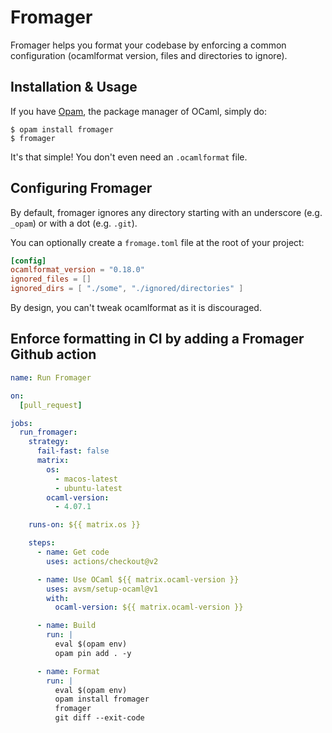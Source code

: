 # Fromager

Fromager helps you format your codebase by enforcing a common configuration (ocamlformat version, files and directories to ignore).

## Installation & Usage

If you have [Opam](https://opam.ocaml.org/), the package manager of OCaml, simply do:

```console
$ opam install fromager
$ fromager
```

It's that simple! You don't even need an `.ocamlformat` file.

## Configuring Fromager

By default, fromager ignores any directory starting with an underscore (e.g. `_opam`) or with a dot (e.g. `.git`).

You can optionally create a `fromage.toml` file at the root of your project:

```toml
[config]
ocamlformat_version = "0.18.0"
ignored_files = []
ignored_dirs = [ "./some", "./ignored/directories" ]
```

By design, you can't tweak ocamlformat as it is discouraged.

## Enforce formatting in CI by adding a Fromager Github action

```yml
name: Run Fromager

on:
  [pull_request]

jobs:
  run_fromager:
    strategy:
      fail-fast: false
      matrix:
        os:
          - macos-latest
          - ubuntu-latest
        ocaml-version:
          - 4.07.1

    runs-on: ${{ matrix.os }}

    steps:
      - name: Get code
        uses: actions/checkout@v2

      - name: Use OCaml ${{ matrix.ocaml-version }}
        uses: avsm/setup-ocaml@v1
        with:
          ocaml-version: ${{ matrix.ocaml-version }}

      - name: Build
        run: |
          eval $(opam env)
          opam pin add . -y

      - name: Format
        run: |
          eval $(opam env)
          opam install fromager
          fromager
          git diff --exit-code
```
